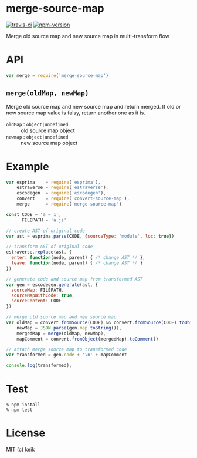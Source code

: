 # merge-source-map

[![travis-ci](https://img.shields.io/travis/keik/merge-source-map.svg?style=flat-square)](https://travis-ci.org/keik/merge-source-map)
[![npm-version](https://img.shields.io/npm/v/merge-source-map.svg?style=flat-square)](https://npmjs.org/package/merge-source-map)

Merge old source map and new source map in multi-transform flow


# API

```javascript
var merge = require('merge-source-map')
```


## `merge(oldMap, newMap)`

Merge old source map and new source map and return merged.
If old or new source map value is falsy, return another one as it is.

<dl>
  <dt>
    <code>oldMap</code> : <code>object|undefined</code>
  </dt>
  <dd>
    old source map object
  </dd>

  <dt>
    <code>newmap</code> : <code>object|undefined</code>
  </dt>
  <dd>
    new source map object
  </dd>
</dl>


# Example

```javascript
var esprima    = require('esprima'),
    estraverse = require('estraverse'),
    escodegen  = require('escodegen'),
    convert    = require('convert-source-map'),
    merge      = require('merge-source-map')

const CODE = 'a = 1',
      FILEPATH = 'a.js'

// create AST of original code
var ast = esprima.parse(CODE, {sourceType: 'module', loc: true})

// transform AST of original code
estraverse.replace(ast, {
  enter: function(node, parent) { /* change AST */ },
  leave: function(node, parent) { /* change AST */ }
})

// generate code and source map from transformed AST
var gen = escodegen.generate(ast, {
  sourceMap: FILEPATH,
  sourceMapWithCode: true,
  sourceContent: CODE
})

// merge old source map and new source map
var oldMap = convert.fromSource(CODE) && convert.fromSource(CODE).toObject(),
    newMap = JSON.parse(gen.map.toString()),
    mergedMap = merge(oldMap, newMap),
    mapComment = convert.fromObject(mergedMap).toComment()

// attach merge source map to transformed code
var transformed = gen.code + '\n' + mapComment

console.log(transformed);
```


# Test

```
% npm install
% npm test
```


# License

MIT (c) keik
